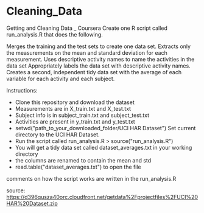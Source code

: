 Cleaning_Data
=============

Getting and Cleaning Data _ Coursera
Create one R script called run_analysis.R that does the following. 
 
Merges the training and the test sets to create one data set.
Extracts only the measurements on the mean and standard deviation for each measurement. 
Uses descriptive activity names to name the activities in the data set
Appropriately labels the data set with descriptive activity names. 
Creates a second, independent tidy data set with the average of each variable for each activity and each subject. 

Instructions:

- Clone this repository and download the dataset
- Measurements are in X_train.txt and X_test.txt
- Subject info is in subject_train.txt and subject_test.txt
- Activities are present in y_train.txt and y_test.txt
- setwd("path_to_your_downloaded_folder/UCI HAR Dataset") Set current directory to the UCI HAR Dataset.
- Run the script called run_analysis.R > source("run_analysis.R")
- You will get a tidy data set called dataset_averages.txt in your working directory
- the columns are renamed to contain the mean and std
- read.table("dataset_averages.txt")  to open the file


comments on how the script works are written in the run_analysis.R

source: https://d396qusza40orc.cloudfront.net/getdata%2Fprojectfiles%2FUCI%20HAR%20Dataset.zip 


